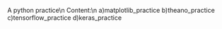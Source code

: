 A python practice\n
Content:\n
	a)matplotlib_practice
	b)theano_practice
	c)tensorflow_practice
	d)keras_practice